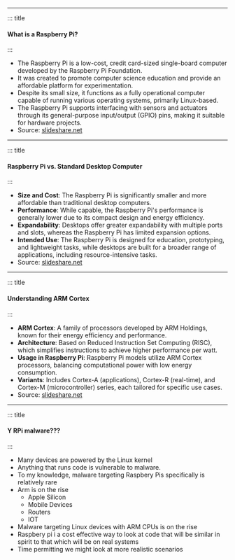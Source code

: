 
---
<!-- slide template="[[Base Slide]]" -->

::: title

#### What is a Raspberry Pi?

:::

- The Raspberry Pi is a low-cost, credit card-sized single-board computer developed by the Raspberry Pi Foundation.
- It was created to promote computer science education and provide an affordable platform for experimentation.
- Despite its small size, it functions as a fully operational computer capable of running various operating systems, primarily Linux-based.
- The Raspberry Pi supports interfacing with sensors and actuators through its general-purpose input/output (GPIO) pins, making it suitable for hardware projects.
- Source: [slideshare.net](https://www.slideshare.net/jaravles/raspberry-pi-241223849?utm_source=chatgpt.com)

---
<!-- slide template="[[Base Slide]]" -->

::: title

#### Raspberry Pi vs. Standard Desktop Computer

:::

- **Size and Cost**: The Raspberry Pi is significantly smaller and more affordable than traditional desktop computers.
- **Performance**: While capable, the Raspberry Pi's performance is generally lower due to its compact design and energy efficiency.
- **Expandability**: Desktops offer greater expandability with multiple ports and slots, whereas the Raspberry Pi has limited expansion options.
- **Intended Use**: The Raspberry Pi is designed for education, prototyping, and lightweight tasks, while desktops are built for a broader range of applications, including resource-intensive tasks.
- Source: [slideshare.net](https://www.slideshare.net/slideshow/raspberry-pi-01082014/37565010?utm_source=chatgpt.com)

---

<!-- slide template="[[Base Slide]]" -->
::: title

#### Understanding ARM Cortex

:::

- **ARM Cortex**: A family of processors developed by ARM Holdings, known for their energy efficiency and performance.
- **Architecture**: Based on Reduced Instruction Set Computing (RISC), which simplifies instructions to achieve higher performance per watt.
- **Usage in Raspberry Pi**: Raspberry Pi models utilize ARM Cortex processors, balancing computational power with low energy consumption.
- **Variants**: Includes Cortex-A (applications), Cortex-R (real-time), and Cortex-M (microcontroller) series, each tailored for specific use cases.
- Source: [slideshare.net](https://www.slideshare.net/slideshow/raspberry-pi-01082014/37565010?utm_source=chatgpt.com)




---
<!-- slide template="[[Base Slide]]" -->
::: title

#### Y  RPi malware???

:::
- Many devices are powered by the Linux kernel 
- Anything that runs code is  vulnerable to malware. 
- To my knowledge, malware targeting Raspbery Pis specifically is relatively rare
-  Arm is on the rise 
	- Apple Silicon 
	- Mobile Devices
	- Routers
	- IOT
- Malware targeting Linux devices with ARM CPUs is on the rise 
- Raspbery pi i a cost effective way to look at code that will be similar in spirit to that which will be on real systems 
- Time permitting we might look at more realistic scenarios   
